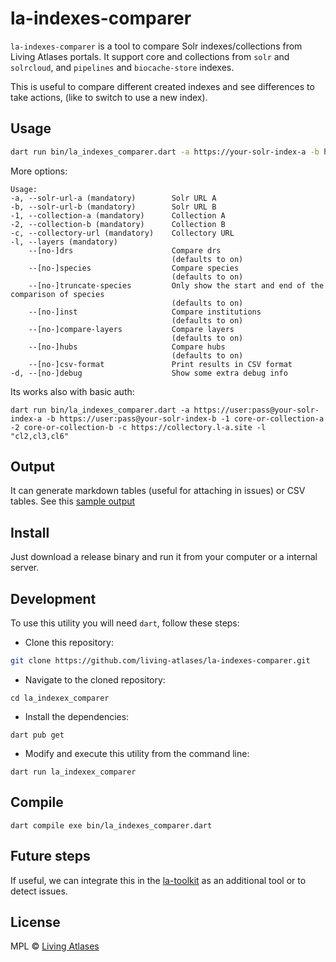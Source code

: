 # la-indexes-comparer

`la-indexes-comparer` is a tool to compare Solr indexes/collections from Living Atlases portals. It support core and collections from `solr` and `solrcloud`, and `pipelines` and `biocache-store` indexes.

This is useful to compare different created indexes and see differences to take actions, (like to switch to use a new index).

## Usage

``` bash
dart run bin/la_indexes_comparer.dart -a https://your-solr-index-a -b https://your-solr-index-b -1 core-or-collection-a -2 core-or-collection-b -c https://collectory.l-a.site -l "cl2,cl3,cl6"
```

More options:
```
Usage:
-a, --solr-url-a (mandatory)        Solr URL A
-b, --solr-url-b (mandatory)        Solr URL B
-1, --collection-a (mandatory)      Collection A
-2, --collection-b (mandatory)      Collection B
-c, --collectory-url (mandatory)    Collectory URL
-l, --layers (mandatory)
    --[no-]drs                      Compare drs
                                    (defaults to on)
    --[no-]species                  Compare species
                                    (defaults to on)
    --[no-]truncate-species         Only show the start and end of the comparison of species
                                    (defaults to on)
    --[no-]inst                     Compare institutions
                                    (defaults to on)
    --[no-]compare-layers           Compare layers
                                    (defaults to on)
    --[no-]hubs                     Compare hubs
                                    (defaults to on)
    --[no-]csv-format               Print results in CSV format
-d, --[no-]debug                    Show some extra debug info
```

Its works also with basic auth:
``` 
dart run bin/la_indexes_comparer.dart -a https://user:pass@your-solr-index-a -b https://user:pass@your-solr-index-b -1 core-or-collection-a -2 core-or-collection-b -c https://collectory.l-a.site -l "cl2,cl3,cl6" 
```

## Output

It can generate markdown tables (useful for attaching in issues) or CSV tables. See this [sample output](results-sample.md)

## Install

Just download a release binary and run it from your computer or a internal server.

## Development

To use this utility you will need `dart`, follow these steps:
- Clone this repository:
```bash
git clone https://github.com/living-atlases/la-indexes-comparer.git
```
- Navigate to the cloned repository:
```
cd la_indexex_comparer
```
- Install the dependencies:
```
dart pub get
```
- Modify and execute this utility from the command line:
```
dart run la_indexex_comparer
```

## Compile

```
dart compile exe bin/la_indexes_comparer.dart
```

## Future steps

If useful, we can integrate this in the [la-toolkit](https://github.com/living-atlases/la-toolkit) as an additional tool or to detect issues. 

## License

MPL © [Living Atlases](https://living-atlases.gbif.org)
